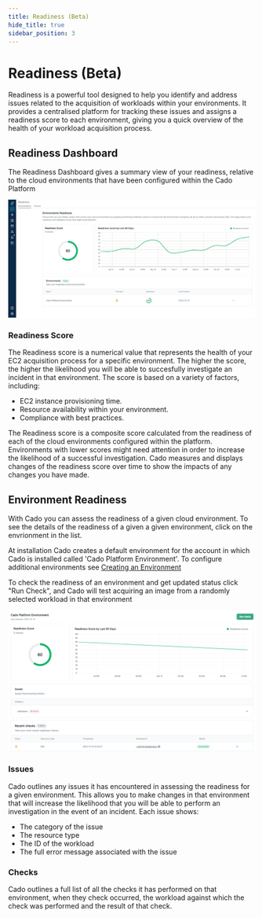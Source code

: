 ```yaml
---
title: Readiness (Beta)
hide_title: true
sidebar_position: 3
---
```


# Readiness (Beta)

Readiness is a powerful tool designed to help you identify and address issues related to the acquisition of workloads within your environments. It provides a centralised platform for tracking these issues and assigns a readiness score to each environment, giving you a quick overview of the health of your workload acquisition process.

## Readiness Dashboard 
The Readiness Dashboard gives a summary view of your readiness, relative to the cloud environments that have been configured within the Cado Platform

![Readiness Dashboard](/img/readiness-dashboard.png)

### Readiness Score
The Readiness score is a numerical value that represents the health of your EC2 acquisition process for a specific environment. The higher the score, the higher the likelihood you will be able to succesfully investigate an incident in that environment. The score is based on a variety of factors, including:
* EC2 instance provisioning time.
* Resource availability within your environment.
* Compliance with best practices.

The Readiness score is a composite score calculated from the readiness of each of the cloud environments configured within the platform. Environments with lower scores might need attention in order to increase the likelihood of a successful investigation. Cado measures and displays changes of the readiness score over time to show the impacts of any changes you have made.

## Environment Readiness
With Cado you can assess the readiness of a given cloud environment. To see the details of the readiness of a given a given environment, click on the envrionment in the list.

At installation Cado creates a default environment for the account in which Cado is installed called 'Cado Platform Environment'. To configure additional environments see [Creating an Environment](./automation.md#creating-an-environment)

To check the readiness of an environment and get updated status click "Run Check", and Cado will test acquiring an image from a randomly selected workload in that environment

![Environment Dashboard](/img/environment-dashboard.png)


### Issues
Cado outlines any issues it has encountered in assessing the readiness for a given environment. This allows you to make changes in that environment that will increase the likelihood that you will be able to perform an investigation in the event of an incident. Each issue shows:
* The category of the issue
* The resource type
* The ID of the workload
* The full error message associated with the issue

### Checks
Cado outlines a full list of all the checks it has performed on that environment, when they check occurred, the workload against which the check was performed and the result of that check.